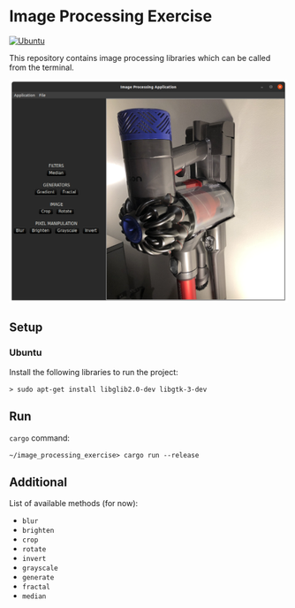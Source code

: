 # Image Processing Exercise #
[![Ubuntu](https://github.com/zpervan/image_processing_exercise/actions/workflows/ci.yml/badge.svg)](https://github.com/zpervan/image_processing_exercise/actions/workflows/ci.yml)

This repository contains image processing libraries which can be called from the terminal.

![AppExample](assets/app_example.png)

## Setup ## 

### Ubuntu ###
Install the following libraries to run the project:
```shell
> sudo apt-get install libglib2.0-dev libgtk-3-dev
```

## Run ##

`cargo` command:
```shell
~/image_processing_exercise> cargo run --release
```

## Additional ##

List of available methods (for now):
* `blur`
* `brighten`
* `crop`
* `rotate`
* `invert`
* `grayscale`
* `generate`
* `fractal`
* `median`

